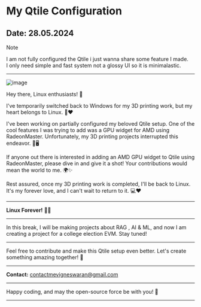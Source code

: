# My Qtile Configuration

**Date:** 28.05.2024
---
> [!NOTE]  
> I am not fully configured the Qtile i just wanna share some feature I made.  
> I only need simple and fast system not a glossy UI so it is minimalastic.
---
![image](https://github.com/MegalosVigneswaran/my-qtile/assets/170398630/31bedbf3-55b8-43e8-bec6-785bad6187af)

Hey there, Linux enthusiasts! 👋

I've temporarily switched back to Windows for my 3D printing work, but my heart belongs to Linux. 🐧❤️

I've been working on partially configured my beloved Qtile setup. One of the cool features I was trying to add was a GPU widget for AMD using RadeonMaster. Unfortunately, my 3D printing projects interrupted this endeavor. 🚧🖥️

If anyone out there is interested in adding an AMD GPU widget to Qtile using RadeonMaster, please dive in and give it a shot! Your contributions would mean the world to me. 🌍✨

Rest assured, once my 3D printing work is completed, I'll be back to Linux. It's my forever love, and I can't wait to return to it. 💻❤️

---

**Linux Forever!** 🐧💖

---

In this break, I will be making projects about RAG , AI & ML, and now I am creating a project for a college election EVM. Stay tuned!

---

Feel free to contribute and make this Qtile setup even better. Let's create something amazing together! 🚀

---

**Contact:** contactmevigneswaran@gmail.com

---

Happy coding, and may the open-source force be with you! 🌟

---
